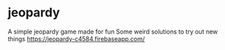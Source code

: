 # jeopardy

A simple jeopardy game made for fun
Some weird solutions to try out new things 
https://jeopardy-c4584.firebaseapp.com/ 
